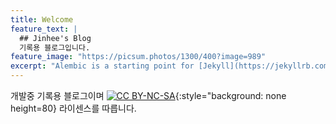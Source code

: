 ```yaml
---
title: Welcome
feature_text: |
  ## Jinhee's Blog
  기록용 블로그입니다.
feature_image: "https://picsum.photos/1300/400?image=989"
excerpt: "Alembic is a starting point for [Jekyll](https://jekyllrb.com/) projects. Rather than starting from scratch, this boilerplate is designed to get the ball rolling immediately. Install it, configure it, tweak it, push it."
---
```

개발중 기록용 블로그이며 [![CC BY-NC-SA](https://mirrors.creativecommons.org/presskit/buttons/88x31/png/by-nc-sa.png)](https://creativecommons.org/licenses/by-nc-sa/2.0/){:style="background: none height=80} 라이센스를 따릅니다.
